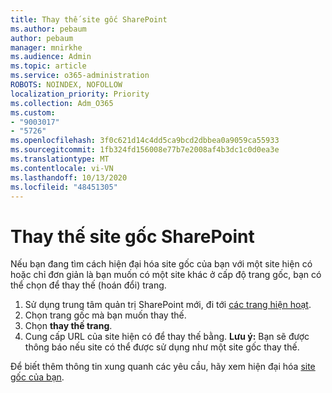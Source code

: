 ```yaml
---
title: Thay thế site gốc SharePoint
ms.author: pebaum
author: pebaum
manager: mnirkhe
ms.audience: Admin
ms.topic: article
ms.service: o365-administration
ROBOTS: NOINDEX, NOFOLLOW
localization_priority: Priority
ms.collection: Adm_O365
ms.custom:
- "9003017"
- "5726"
ms.openlocfilehash: 3f0c621d14c4dd5ca9bcd2dbbea0a9059ca55933
ms.sourcegitcommit: 1fb324fd156008e77b7e2008af4b3dc1c0d0ea3e
ms.translationtype: MT
ms.contentlocale: vi-VN
ms.lasthandoff: 10/13/2020
ms.locfileid: "48451305"
---
```

# <a name="replace-the-sharepoint-root-site"></a>Thay thế site gốc SharePoint
Nếu bạn đang tìm cách hiện đại hóa site gốc của bạn với một site hiện có hoặc chỉ đơn giản là bạn muốn có một site khác ở cấp độ trang gốc, bạn có thể chọn để thay thế (hoán đổi) trang.

1. Sử dụng trung tâm quản trị SharePoint mới, đi tới [các trang hiện hoạt](https://admin.microsoft.com/sharepoint?page=siteManagement&modern=true).
2. Chọn trang gốc mà bạn muốn thay thế.
3. Chọn **thay thế trang**.
4. Cung cấp URL của site hiện có để thay thế bằng. **Lưu ý:** Bạn sẽ được thông báo nếu site có thể được sử dụng như một site gốc thay thế.

Để biết thêm thông tin xung quanh các yêu cầu, hãy xem hiện đại hóa [site gốc của bạn](https://docs.microsoft.com/sharepoint/modern-root-site).

